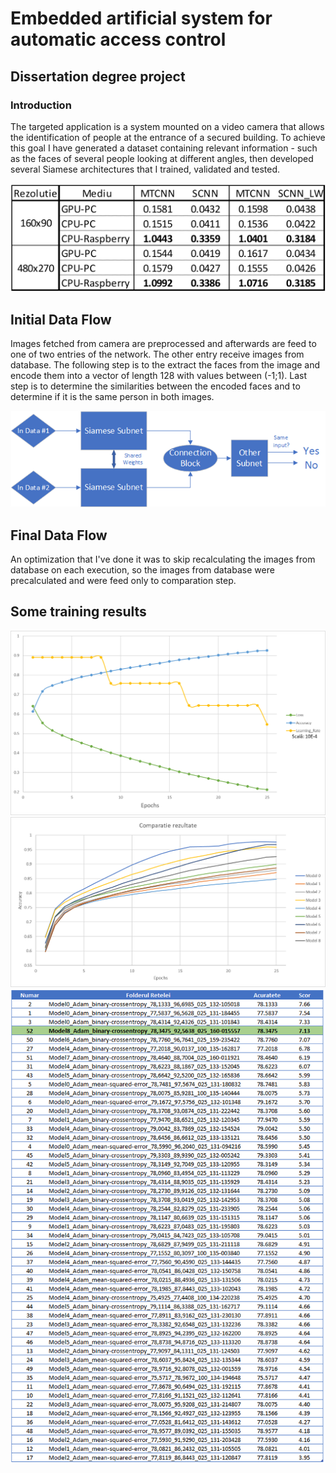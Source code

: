 # Embedded artificial system for automatic access control
## Dissertation degree project


### Introduction
The targeted application is a system mounted on a video camera that allows the identification of people at the entrance of a secured building. To achieve this goal I have generated a dataset containing relevant information - such as the faces of several people looking at different angles, then developed several Siamese architectures that I trained, validated and tested.

![](misc/image1.png)

## Initial Data Flow
Images fetched from camera are preprocessed and afterwards are feed to one of two entries of the network. The other entry receive images from database. The following step is to the extract the faces from the image and encode them into a vector of length 128 with values between (-1;1). Last step is to determine the similarities between the encoded faces and to determine if it is the same person in both images.

![](misc/image2.png)

## Final Data Flow
An optimization that I've done it was to skip recalculating the images from database on each execution, so the images from database were precalculated and were feed only to comparation step.

## Some training results
![](misc/image3.png)
![](misc/image4.png)
![](misc/image5.png)